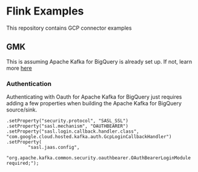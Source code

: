 # Flink Examples

This repository contains GCP connector examples

## GMK

This is assuming Apache Kafka for BigQuery is already set up. If not, learn more [here](https://cloud.google.com/products/apache-kafka-for-bigquery)

### Authentication

Authenticating with Oauth for Apache Kafka for BigQuery just requires adding a few properties when building the Apache Kafka for BigQuery source/sink.

```
.setProperty("security.protocol", "SASL_SSL")
.setProperty("sasl.mechanism", "OAUTHBEARER")
.setProperty("sasl.login.callback.handler.class", "com.google.cloud.hosted.kafka.auth.GcpLoginCallbackHandler")
.setProperty(
        "sasl.jaas.config",
        "org.apache.kafka.common.security.oauthbearer.OAuthBearerLoginModule required;");
```
